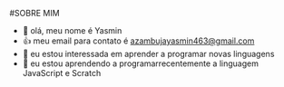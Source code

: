 #SOBRE MIM

- 👋 olá, meu nome é Yasmin
- 👍 meu email para contato é azambujayasmin463@gmail.com
- 👀 eu estou interessada em aprender a programar novas linguagens
- 🌱 eu estou aprendendo a programarrecentemente a linguagem JavaScript e Scratch


<!---
yasmin463/yasmin463 is a ✨ special ✨ repository because its `README.md` (this file) appears on your GitHub profile.
You can click the Preview link to take a look at your changes.
--->
